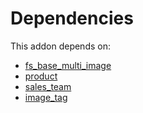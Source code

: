 # Dependencies

This addon depends on:

- [fs_base_multi_image](../../../../odoo-bringout-oca-storage-fs_base_multi_image)
- [product](../../../../../oca-ocb-sale/odoo-bringout-oca-ocb-product)
- [sales_team](../../../../../oca-ocb-sale/odoo-bringout-oca-ocb-sales_team)
- [image_tag](../../../../odoo-bringout-oca-storage-image_tag)
